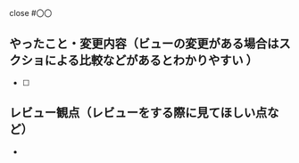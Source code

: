 close #〇〇

## やったこと・変更内容（ビューの変更がある場合はスクショによる比較などがあるとわかりやすい ）

- [ ]

## レビュー観点（レビューをする際に見てほしい点など）

-
